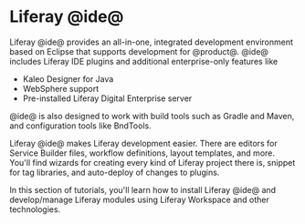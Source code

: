 # Liferay @ide@ [](id=liferay-ide)

Liferay @ide@ provides an all-in-one, integrated development environment based
on Eclipse that supports development for @product@. @ide@ includes Liferay IDE
plugins and additional enterprise-only features like

- Kaleo Designer for Java
- WebSphere support
- Pre-installed Liferay Digital Enterprise server

@ide@ is also designed to work with build tools such as Gradle and Maven, and
configuration tools like BndTools.

Liferay @ide@ makes Liferay development easier. There are editors for
Service Builder files, workflow definitions, layout templates, and more. You'll
find wizards for creating every kind of Liferay project there is, snippet for
tag libraries, and auto-deploy of changes to plugins.

In this section of tutorials, you'll learn how to install Liferay @ide@ and
develop/manage Liferay modules using Liferay Workspace and other technologies.
